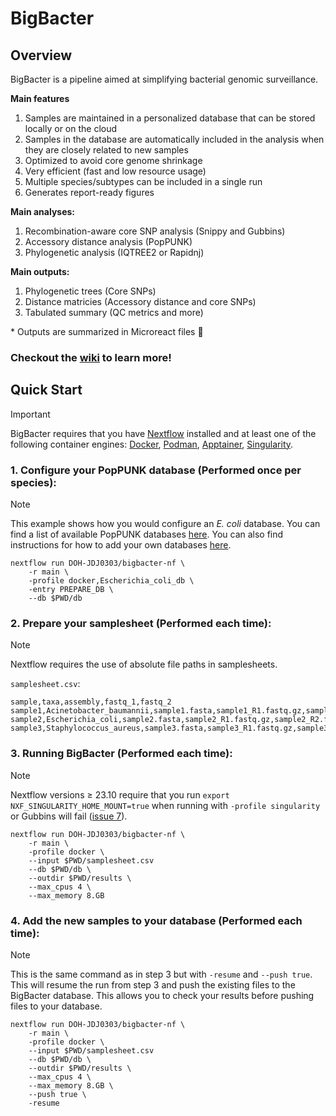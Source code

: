 # BigBacter
## Overview 
BigBacter is a pipeline aimed at simplifying bacterial genomic surveillance.

**Main features**
1) Samples are maintained in a personalized database that can be stored locally or on the cloud
2) Samples in the database are automatically included in the analysis when they are closely related to new samples
3) Optimized to avoid core genome shrinkage
4) Very efficient (fast and low resource usage)
5) Multiple species/subtypes can be included in a single run
6) Generates report-ready figures

**Main analyses:**
1) Recombination-aware core SNP analysis (Snippy and Gubbins)
2) Accessory distance analysis (PopPUNK)
3) Phylogenetic analysis (IQTREE2 or Rapidnj)

**Main outputs:**
1) Phylogenetic trees (Core SNPs)
2) Distance matricies (Accessory distance and core SNPs)
3) Tabulated summary (QC metrics and more)

\* Outputs are summarized in Microreact files 🙌

### Checkout the [wiki](https://github.com/DOH-JDJ0303/bigbacter-nf/wiki) to learn more!

## Quick Start
> [!IMPORTANT]
> BigBacter requires that you have [Nextflow](https://www.nextflow.io/docs/latest/install.html) installed and at least one of the following container engines: [Docker](https://docs.docker.com/engine/install/), [Podman](https://podman.io/docs/installation), [Apptainer](https://apptainer.org/docs/admin/main/installation.html), [Singularity](https://docs.sylabs.io/guides/3.0/user-guide/installation.html).

### 1. Configure your PopPUNK database (Performed once per species):
> [!NOTE]
> This example shows how you would configure an *E. coli* database. You can find a list of available PopPUNK databases [here](https://github.com/DOH-JDJ0303/bigbacter-nf/blob/main/docs/db_profiles.md). You can also find instructions for how to add your own databases [here]().
```
nextflow run DOH-JDJ0303/bigbacter-nf \
    -r main \
    -profile docker,Escherichia_coli_db \
    -entry PREPARE_DB \
    --db $PWD/db
```
### 2. Prepare your samplesheet (Performed each time):
> [!NOTE] 
> Nextflow requires the use of absolute file paths in samplesheets.

`samplesheet.csv`:
```csv
sample,taxa,assembly,fastq_1,fastq_2
sample1,Acinetobacter_baumannii,sample1.fasta,sample1_R1.fastq.gz,sample1_R2.fastq.gz
sample2,Escherichia_coli,sample2.fasta,sample2_R1.fastq.gz,sample2_R2.fastq.gz
sample3,Staphylococcus_aureus,sample3.fasta,sample3_R1.fastq.gz,sample3_R2.fastq.gz
```
### 3. Running BigBacter (Performed each time):
> [!NOTE]
> Nextflow versions ≥ 23.10 require that you run `export NXF_SINGULARITY_HOME_MOUNT=true` when running with `-profile singularity` or Gubbins will fail ([issue 7](https://github.com/DOH-JDJ0303/bigbacter-nf/issues/7)).
```
nextflow run DOH-JDJ0303/bigbacter-nf \
    -r main \
    -profile docker \
    --input $PWD/samplesheet.csv
    --db $PWD/db \
    --outdir $PWD/results \
    --max_cpus 4 \
    --max_memory 8.GB
```
### 4. Add the new samples to your database (Performed each time):
> [!NOTE] 
> This is the same command as in step 3 but with `-resume` and `--push true`. This will resume the run from step 3 and push the existing files to the BigBacter database. This allows you to check your results before pushing files to your database.
```
nextflow run DOH-JDJ0303/bigbacter-nf \
    -r main \
    -profile docker \
    --input $PWD/samplesheet.csv
    --db $PWD/db \
    --outdir $PWD/results \
    --max_cpus 4 \
    --max_memory 8.GB \
    --push true \
    -resume
```

